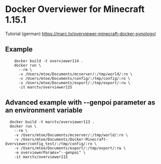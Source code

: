 # Docker Overviewer for Minecraft 1.15.1

Tutorial (german) https://marc.tv/overviewer-minecraft-docker-synology/

## Example
```
    docker build -t overviewer114 .
    docker run \
      --rm \
      -v /Users/mtoe/Documents/mcserver/:/tmp/world/:ro \
      -v /Users/mtoe/Documents/config/:/tmp/config/:ro \
      -v /Users/mtoe/Documents/export/:/tmp/export/:rw \
      -it marctv/overviewer115
```

## Advanced example with --genpoi parameter as an environment variable
```
  docker build -t marctv/overviewer113 .
  docker run \
    --rm \
    -v /Users/mtoe/Documents/mcserver/:/tmp/world/:ro \
    -v /Users/mtoe/Documents/Docker-Minecraft-Overviewer/config_test/:/tmp/config/:ro \
    -v /Users/mtoe/Documents/export/:/tmp/export/:rw \
    -e overviewerParams="--genpoi" \
    -it marctv/overviewer115
```
